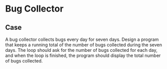 # Bug Collector

## Case

A bug collector collects bugs every day for seven days. Design a program that keeps a running total of the number of bugs collected during the seven days. The loop should ask for the number of bugs collected for each day, and when the loop is finished, the program should display the total number of bugs collected.
